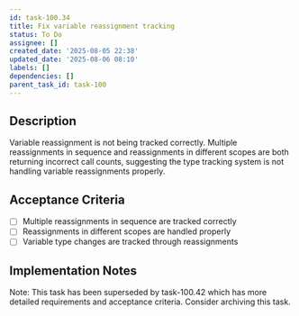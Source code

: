 ```yaml
---
id: task-100.34
title: Fix variable reassignment tracking
status: To Do
assignee: []
created_date: '2025-08-05 22:38'
updated_date: '2025-08-06 08:10'
labels: []
dependencies: []
parent_task_id: task-100
---
```


## Description

Variable reassignment is not being tracked correctly. Multiple reassignments in sequence and reassignments in different scopes are both returning incorrect call counts, suggesting the type tracking system is not handling variable reassignments properly.

## Acceptance Criteria

- [ ] Multiple reassignments in sequence are tracked correctly
- [ ] Reassignments in different scopes are handled properly
- [ ] Variable type changes are tracked through reassignments

## Implementation Notes

Note: This task has been superseded by task-100.42 which has more detailed requirements and acceptance criteria. Consider archiving this task.
